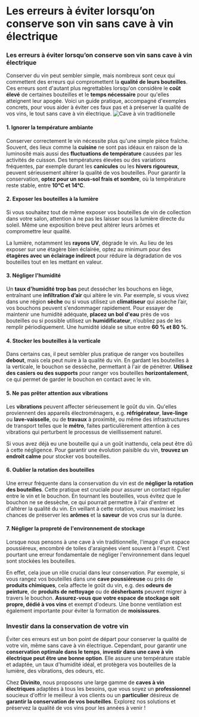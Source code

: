 # Les erreurs à éviter lorsqu’on conserve son vin sans cave à vin électrique

### **Les erreurs à éviter lorsqu’on conserve son vin sans cave à vin électrique**

Conserver du vin peut sembler simple, mais nombreux sont ceux qui commettent des erreurs qui compromettent la **qualité de leurs bouteilles**. Ces erreurs sont d'autant plus regrettables lorsqu'on considère le **coût élevé** de certaines bouteilles et le **temps nécessaire** pour qu'elles atteignent leur apogée. Voici un guide pratique, accompagné d'exemples concrets, pour vous aider à éviter ces faux pas et à préserver la qualité de vos vins, le tout sans cave à vin électrique.
![Cave à vin traditionelle](https://divinitoshopweb.s3.eu-north-1.amazonaws.com/Gemini_Generated_Image_c9ifmic9ifmic9if.jpg)

#### **1. Ignorer la température ambiante**

Conserver correctement le vin nécessite plus qu'une simple pièce fraîche. Souvent, des lieux comme la **cuisine** ne sont pas idéaux en raison de la luminosité mais aussi des **fluctuations de température** causées par les activités de cuisson. Des températures élevées ou des variations fréquentes, par exemple durant les **canicules** ou les **hivers rigoureux**, peuvent sérieusement altérer la qualité de vos bouteilles. Pour garantir la conservation, **optez pour un sous-sol frais et sombre**, où la température reste stable, entre **10°C et 14°C**.


#### **2. Exposer les bouteilles à la lumière**

Si vous souhaitez tout de même exposer vos bouteilles de vin de collection dans votre salon, attention à ne pas les laisser sous la lumière directe du soleil. Même une exposition brève peut altérer leurs arômes et compromettre leur qualité.

La lumière, notamment les **rayons UV**, dégrade le vin. Au lieu de les exposer sur une étagère bien éclairée, optez au minimum pour des **étagères avec un éclairage indirect** pour réduire la dégradation de vos bouteilles tout en les mettant en valeur.


#### **3. Négliger l'humidité**

Un **taux d'humidité trop bas** peut dessécher les bouchons en liège, entraînant une **infiltration d’air** qui altère le vin. Par exemple, si vous vivez dans une région **sèche** ou si vous utilisez un **climatiseur** qui assèche l’air, vos bouchons peuvent s'endommager rapidement. Pour essayer de maintenir une humidité adéquate, **placez un bol d'eau** près de vos bouteilles ou si possible utilisez un **humidificateur**, n’oubliez pas de les remplir périodiquement. Une humidité idéale se situe entre **60 % et 80 %**.


#### **4. Stocker les bouteilles à la verticale**

Dans certains cas, il peut sembler plus pratique de ranger vos bouteilles **debout**, mais cela peut nuire à la qualité du vin. En gardant les bouteilles à la verticale, le bouchon se dessèche, permettant à l'air de pénétrer. **Utilisez des casiers ou des supports** pour ranger vos bouteilles **horizontalement**, ce qui permet de garder le bouchon en contact avec le vin.


#### **5. Ne pas prêter attention aux vibrations**

Les **vibrations** peuvent affecter sérieusement le goût du vin. Qu'elles proviennent des appareils électroménagers, e.g. **réfrigérateur**, **lave-linge** ou **lave-vaisselle**, ou de **travaux** à proximité, ou même des infrastructures de transport telles que le **métro**, faites particulièrement attention à ces vibrations qui perturbent le processus de vieillissement naturel.

Si vous avez déjà eu une bouteille qui a un goût inattendu, cela peut être dû à cette négligence. Pour garantir une évolution paisible du vin, **trouvez un endroit calme** pour stocker vos bouteilles.


#### **6. Oublier la rotation des bouteilles**

Une erreur fréquente dans la conservation du vin est de **négliger la rotation des bouteilles**. Cette pratique est cruciale pour assurer un contact régulier entre le vin et le bouchon. En tournant les bouteilles, vous évitez que le bouchon ne se dessèche, ce qui pourrait permettre à l'air d'entrer et d'altérer la qualité du vin. En veillant à cette rotation, vous maximisez les chances de préserver les **arômes** et la **saveur** de vos crus sur la durée.


#### **7. Négliger la propreté de l'environnement de stockage**

Lorsque nous pensons à une cave à vin traditionnelle, l'image d'un espace poussiéreux, encombré de toiles d'araignées vient souvent à l'esprit. C’est pourtant une erreur fondamentale de négliger l'environnement dans lequel sont stockées les bouteilles.

En effet, cela joue un rôle crucial dans leur conservation. Par exemple, si vous rangez vos bouteilles dans une **cave poussiéreuse** ou près de **produits chimiques**, cela affecte le goût du vin, e.g. des **odeurs de peinture**, de **produits de nettoyage** ou de **désherbants** peuvent migrer à travers le bouchon. **Assurez-vous que votre espace de stockage soit propre, dédié à vos vins** et exempt d'odeurs. Une bonne ventilation est également importante pour éviter la formation de **moisissures**.


### **Investir dans la conservation de votre vin**

Éviter ces erreurs est un bon point de départ pour conserver la qualité de votre vin, même sans cave à vin électrique. Cependant, pour garantir une **conservation optimale dans le temps**, **investir dans une cave à vin électrique peut être une bonne option**. Elle assure une température stable et adaptée, un taux d'humidité idéal, et protègera vos bouteilles de la lumière, des vibrations, des odeurs, etc.

Chez **Divinito**, nous proposons une large gamme de **caves à vin électriques** adaptées à tous les besoins, que vous soyez un **professionnel** soucieux d'offrir le meilleur à vos clients ou un **particulier** désireux de **garantir la conservation de vos bouteilles**. Explorez nos solutions et préservez la qualité de vos vins pour les années à venir !
